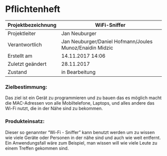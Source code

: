# Pflichtenheft

| Projektbezeichnung | WiFi-Sniffer  |
| ------ | ----------- |
| Projektleiter | Jan Neuburger |
| Verantwortlich    | Jan Neuburger/Daniel Hofmann/Joules Munoz/Enaidin Midzic |
|Erstellt am  | 14.11.2017 14:06|
|Zuletzt geändert | 28.11.2017 |
|Zustand | in Bearbeitung |




### Zielbestimmung:
Das ziel ist ein Gerät zu programmieren und zu bauen das es möglich macht die MAC-Adressen von alle Mobiltelefone, Laptops, und alles andere das Wi-Fi nutzt, die in der Nähe sind zu bekommen.

### Produkteinsatz:
Dieser so genannter “Wi-Fi - Sniffer” kann benutzt werden um zu wissen wie viele Geräte oder Personen in der nähe sind und auch wie weit entfernt.
Ein Anwendungsfall wäre zum Beispiel, man wissen will wie viele Leute zu einem Treffen gekommen sind.
